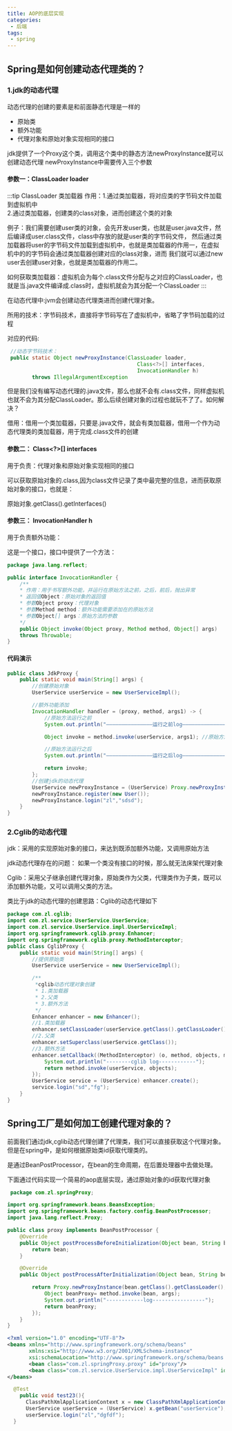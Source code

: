 ```yaml
---
title: AOP的底层实现
categories:
 - 后端
tags:
 - spring
---
```

## Spring是如何创建动态代理类的？
### 1.jdk的动态代理
动态代理的创建的要素是和前面静态代理是一样的
* 原始类
* 额外功能
* 代理对象和原始对象实现相同的接口

jdk提供了一个Proxy这个类，调用这个类中的静态方法newProxyInstance就可以创建动态代理 
newProxyInstance中需要传入三个参数

#### 参数一：ClassLoader loader
:::tip ClassLoader 类加载器
作用：1.通过类加载器，将对应类的字节码文件加载到虚拟机中  
     2.通过类加载器，创建类的class对象，进而创建这个类的对象

例子：我们需要创建user类的对象，会先开发user类，也就是user.java文件，然后编译成user.class文件，class中存放的就是user类的字节码文件，
     然后通过类加载器将user的字节码文件加载到虚拟机中，也就是类加载器的作用一，在虚拟机中的的字节码会通过类加载器创建对应的class对象，进而
     我们就可以通过new user去创建user对象，也就是类加载器的作用二。

如何获取类加载器：虚拟机会为每个.class文件分配与之对应的ClassLoader，也就是当.java文件编译成.class时，虚拟机就会为其分配一个ClassLoader
:::

在动态代理中:jvm会创建动态代理类进而创建代理对象。

所用的技术：字节码技术，直接将字节码写在了虚拟机中，省略了字节码加载的过程

对应的代码:
```java
 //动态字节码技术：
 public static Object newProxyInstance(ClassLoader loader,
                                          Class<?>[] interfaces,
                                          InvocationHandler h)
        throws IllegalArgumentException
```

但是我们没有编写动态代理的.java文件，那么也就不会有.class文件，同样虚拟机也就不会为其分配ClassLoader。那么后续创建对象的过程也就玩不了了。如何解决？

借用：借用一个类加载器，只要是.java文件，就会有类加载器，借用一个作为动态代理类的类加载器，用于完成.class文件的创建

#### 参数二： Class<?>[] interfaces
用于负责：代理对象和原始对象实现相同的接口

可以获取原始对象的.class,因为class文件记录了类中最完整的信息，进而获取原始对象的接口，也就是：

原始对象.getClass().getInterfaces()
#### 参数三： InvocationHandler h
用于负责额外功能：

这是一个接口，接口中提供了一个方法：
```java
package java.lang.reflect;

public interface InvocationHandler {
    /**
    * 作用：用于书写额外功能，并运行在原始方法之前，之后，前后，抛出异常
    * 返回值Object：原始对象的返回值
    * 参数Object proxy：代理对象
    * 参数Method method：额外功能需要添加在的原始方法
    * 参数Object[] args：原始方法的参数
    */
    public Object invoke(Object proxy, Method method, Object[] args) 
    throws Throwable;
}
```
#### 代码演示
```java
public class JdkProxy {
    public static void main(String[] args) {
        //创建原始对象
        UserService userService = new UserServiceImpl();

        //额外功能添加
        InvocationHandler handler = (proxy, method, args1) -> {
            //原始方法运行之前
            System.out.println("———————————————运行之前log———————————————");

            Object invoke = method.invoke(userService, args1); //原始方法运行

            //原始方法运行之后
            System.out.println("———————————————运行之后log———————————————");

            return invoke;
        };
        //创建jdk的动态代理
        UserService newProxyInstance = (UserService) Proxy.newProxyInstance(JdkProxy.class.getClassLoader(), userService.getClass().getInterfaces(), handler);
        newProxyInstance.register(new User());
        newProxyInstance.login("zl","sdsd");
    }
}
```
### 2.Cglib的动态代理
jdk：采用的实现原始对象的接口，来达到既添加额外功能，又调用原始方法

jdk动态代理存在的问题：
如果一个类没有接口的时候，那么就无法床架代理对象

Cglib：采用父子继承创建代理对象，原始类作为父类，代理类作为子类，既可以添加额外功能，又可以调用父类的方法。

类比于jdk的动态代理的创建思路：Cglib的动态代理如下
```java
package com.zl.cglib;
import com.zl.service.UserService.UserService;
import com.zl.service.UserService.impl.UserServiceImpl;
import org.springframework.cglib.proxy.Enhancer;
import org.springframework.cglib.proxy.MethodInterceptor;
public class CglibProxy {
    public static void main(String[] args) {
        //提供原始类
        UserService userService = new UserServiceImpl();

        /**
         *cglib动态代理对象创建
         * 1.类加载器
         * 2.父类
         * 3.额外方法
         */
        Enhancer enhancer = new Enhancer();
        //1.类加载器
        enhancer.setClassLoader(userService.getClass().getClassLoader());
        //2.父类
        enhancer.setSuperclass(userService.getClass());
        //3.额外方法
        enhancer.setCallback((MethodInterceptor) (o, method, objects, methodProxy) -> {
            System.out.println("--------cglib log------------");
            return method.invoke(userService, objects);
        });
        UserService service = (UserService) enhancer.create();
        service.login("sd","fg");
    }
}

```

## Spring工厂是如何加工创建代理对象的？
前面我们通过jdk,cglib动态代理创建了代理类，我们可以直接获取这个代理对象。
但是在spring中，是如何根据原始类id获取代理类的。

是通过BeanPostProcessor，在bean的生命周期，在后置处理器中去做处理。

下面通过代码实现一个简易的aop底层实现，通过原始对象的id获取代理对象
```java
 package com.zl.springProxy;

import org.springframework.beans.BeansException;
import org.springframework.beans.factory.config.BeanPostProcessor;
import java.lang.reflect.Proxy;

public class proxy implements BeanPostProcessor {
    @Override
    public Object postProcessBeforeInitialization(Object bean, String beanName) throws BeansException {
        return bean;
    }

    @Override
    public Object postProcessAfterInitialization(Object bean, String beanName) throws BeansException {

        return Proxy.newProxyInstance(bean.getClass().getClassLoader(), bean.getClass().getInterfaces(), (proxy, method, args) -> {
            Object beanProxy= method.invoke(bean, args);
            System.out.println("------------log-----------------");
            return beanProxy;
        });
    }
}

```

```xml
<?xml version="1.0" encoding="UTF-8"?>
<beans xmlns="http://www.springframework.org/schema/beans"
       xmlns:xsi="http://www.w3.org/2001/XMLSchema-instance"
       xsi:schemaLocation="http://www.springframework.org/schema/beans http://www.springframework.org/schema/beans/spring-beans.xsd">
       <bean class="com.zl.springProxy.proxy" id="proxy"/>
       <bean class="com.zl.service.UserService.impl.UserServiceImpl" id="userService"/>
</beans>
```
```java
  @Test
    public void test23(){
      ClassPathXmlApplicationContext x = new ClassPathXmlApplicationContext("/myProxy.xml");
      UserService userService = (UserService) x.getBean("userService");
      userService.login("zl","dgfdf");
  }
```


